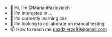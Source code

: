 - 👋 Hi, I’m @MarianPazidzioch
- 👀 I’m interested in ...
- 🌱 I’m currently learning css
- 💞️ I’m looking to collaborate on manual testing
- 📫 How to reach me pazdzierze89@gmail.com

<!---
MarianPazidzioch/MarianPazidzioch is a ✨ special ✨ repository because its `README.md` (this file) appears on your GitHub profile.
You can click the Preview link to take a look at your changes.
--->
